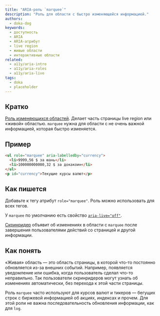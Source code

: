 ```yaml
---
title: "ARIA-роль `marquee`"
description: "Роль для области с быстро изменяющейся информацией."
authors:
  - doka-dog
keywords:
  - доступность
  - ARIA
  - ARIA-атрибут
  - live region
  - живые области
  - интерактивные области
related:
  - a11y/aria-intro
  - a11y/aria-roles
  - a11y/aria-live
tags:
  - doka
  - placeholder
---
```


## Кратко

[Роль изменяющихся областей](/a11y/aria-roles/#roli-izmenyayushchihsya-oblastey). Делает часть страницы live region или «живой» областью. `marquee` нужна для области с не очень важной информацией, которая быстро изменяется.

## Пример

```html
<ul role="marquee" aria-labelledby="currency">
  <li>9999,56 $ за юань</li>
  <li>100000000000,32 $ за докакоин</li>
</ul>
<p id="currency">Текущие курсы валют</p>
```

## Как пишется

Добавьте к тегу атрибут `role="marquee"`. Роль можно использовать для всех тегов.

У `marquee` по умолчанию есть свойство [`aria-live="off"`](/a11y/aria-live/).

[Скринридер](/a11y/screenreaders/) объявит об изменениях в области с `marquee` после завершения пользователями действий со страницей и другой информации.

## Как понять

«Живая» область — это область страницы, в которой что-то постоянно обновляется из-за внешних событий. Например, появляется уведомление или ошибка, когда пользователь сделал что-то неправильно. Так пользователи скринридеров могут узнать об изменениях автоматически, без перехода к этой части страницы.

Роль `marquee` часто используют для курсов валют и тикеров — бегущих строк с биржевой информацией об акциях, индексах и прочем. Для этой роли не важна последовательность обновления информации, как для `log`.
